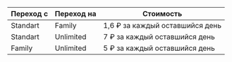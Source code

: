 | Переход с | Переход на | Стоимость |
|-----------|------------|-----------|
| Standart  | Family     | 1,6 ₽ за каждый оставшийся день |
| Standart  | Unlimited  | 7 ₽ за каждый оставшийся день |
| Family    | Unlimited  | 5 ₽ за каждый оставшийся день | 